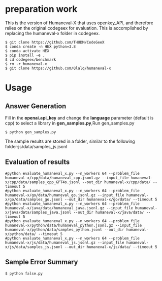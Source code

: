 # preparation work
This is the version of Humaneval-X that uses openkey_API, and therefore relies on the original codegeex for evaluation. This is accomplished by replacing the humaneval-x folder in codegeex.

```
$ git clone https://github.com/THUDM/CodeGeeX
$ conda create -n HEX python=3.8
$ conda activate HEX
$ pip install -e .
$ cd codegeex/benchmark
$ rm -r humaneval-x
$ git clone https://github.com/Qlalq/humaneval-x
```

# Usage
## Answer Generation
Fill in the **openai.api_key** and change the **language** parameter (default is cpp) to select a library in **gen_samples.py**,Run gen_samples.py

``$ python gen_samples.py``

The sample results are stored in a folder, similar to the following folder:js/data/samples_js.jsonl

## Evaluation of results
```
#python evaluate_humaneval_x.py --n_workers 64 --problem_file humaneval-x/cpp/data/humaneval_cpp.jsonl.gz --input_file humaneval-x/cpp/data/samples_cpp_GPT4o.jsonl --out_dir humaneval-x/cpp/data/ --timeout 5
#python evaluate_humaneval_x.py --n_workers 64 --problem_file humaneval-x/go/data/humaneval_go.jsonl.gz --input_file humaneval-x/go/data/samples_go.jsonl --out_dir humaneval-x/go/data/ --timeout 5
#python evaluate_humaneval_x.py --n_workers 64 --problem_file humaneval-x/java/data/humaneval_java.jsonl.gz --input_file humaneval-x/java/data/samples_java.jsonl --out_dir humaneval-x/java/data/ --timeout 5
#python evaluate_humaneval_x.py --n_workers 64 --problem_file humaneval-x/python/data/humaneval_python.jsonl.gz --input_file humaneval-x/python/data/samples_python.jsonl --out_dir humaneval-x/python/data/ --timeout 5
#python evaluate_humaneval_x.py --n_workers 64 --problem_file humaneval-x/js/data/humaneval_js.jsonl.gz --input_file humaneval-x/js/data/samples_js.jsonl --out_dir humaneval-x/js/data/ --timeout 5
```

## Sample Error Summary
``$ python false.py``